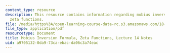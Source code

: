 ```yaml
---
content_type: resource
description: This resource contains information regarding mobius inversion formula,
  zeta functions.
file: /media/https%3A/open-learning-course-data-rc.s3.amazonaws.com/18-781-theory-of-numbers-spring-2012/a97051320da973caebacda06c3a74eac_MIT18_781S12_lec14.pdf
file_type: application/pdf
resourcetype: Document
title: Mobius Inversion Formula, Zeta Functions, Lecture 14 Notes
uid: a9705132-0da9-73ca-ebac-da06c3a74eac
---
```

